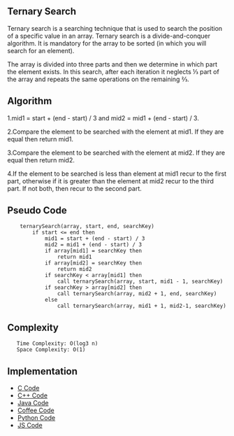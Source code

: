 ## Ternary Search

Ternary search is a searching technique that is used to search the position of a specific value in an array. Ternary search is a divide-and-conquer algorithm. It is mandatory for the array to be sorted (in which you will search for an element).

The array is divided into three parts and then we determine in which part the element exists. In this search, after each iteration it neglects ⅓ part of the array and repeats the same operations on the remaining ⅔.

## Algorithm

  1.mid1 = start + (end - start) / 3 and mid2 = mid1 + (end - start) / 3.

  2.Compare the element to be searched with the element at mid1. If they are equal then return mid1.
 
  3.Compare the element to be searched with the element at mid2. If they are equal then return mid2.
  
  4.If the element to be searched is less than element at mid1 recur to the first part, otherwise if it is greater than  the element at mid2 recur to the third part. If not both, then recur to the second part.

## Pseudo Code

```
    ternarySearch(array, start, end, searchKey)
        if start <= end then   
            mid1 = start + (end - start) / 3
            mid2 = mid1 + (end - start) / 3
            if array[mid1] = searchKey then
                return mid1
            if array[mid2] = searchKey then
            	return mid2
            if searchKey < array[mid1] then
                call ternarySearch(array, start, mid1 - 1, searchKey)
            if searchKey > array[mid2] then
                call ternarySearch(array, mid2 + 1, end, searchKey)
            else
                call ternarySearch(array, mid1 + 1, mid2-1, searchKey)
```

## Complexity
       Time Complexity: O(log3 n)
       Space Complexity: O(1)
       
 ## Implementation
 * [C Code](https://github.com/jainaman224/Algo_Ds_Notes/blob/master/Ternary_Search/Ternary_Search.c)
 * [C++ Code](https://github.com/jainaman224/Algo_Ds_Notes/blob/master/Ternary_Search/Ternary_Search.cpp)
 * [Java Code](https://github.com/jainaman224/Algo_Ds_Notes/blob/master/Ternary_Search/Ternary_Search.java)
 * [Coffee Code](https://github.com/jainaman224/Algo_Ds_Notes/blob/master/Ternary_Search/Ternary_Search.coffee)
 * [Python Code](https://github.com/jainaman224/Algo_Ds_Notes/blob/master/Ternary_Search/Ternary_Search.py)
 * [JS Code](https://github.com/jainaman224/Algo_Ds_Notes/blob/master/Ternary_Search/Ternary_Search.js)

